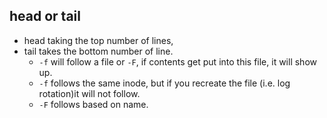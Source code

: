 ## head or tail
- head taking the top number of lines,
- tail takes the bottom number of line.
  - `-f` will follow a file or `-F`, if contents get put into this file, it will show up. 
  - `-f` follows the same inode, but if you recreate the file (i.e. log rotation)it will not follow.
  - `-F` follows based on name.
